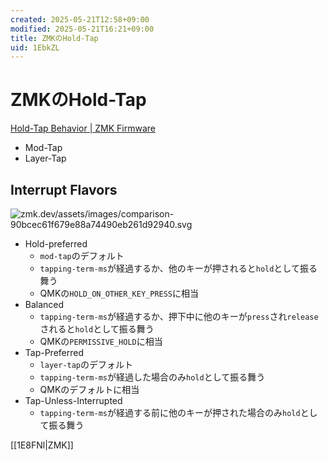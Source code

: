 ```yaml
---
created: 2025-05-21T12:58+09:00
modified: 2025-05-21T16:21+09:00
title: ZMKのHold-Tap
uid: 1EbkZL
---
```


# ZMKのHold-Tap

[Hold-Tap Behavior \| ZMK Firmware](https://zmk.dev/docs/keymaps/behaviors/hold-tap)

- Mod-Tap
- Layer-Tap

## Interrupt Flavors

![zmk.dev/assets/images/comparison-90bcec61f679e88a74490eb261d92940.svg](https://zmk.dev/assets/images/comparison-90bcec61f679e88a74490eb261d92940.svg)

- Hold-preferred
    - `mod-tap`のデフォルト
    - `tapping-term-ms`が経過するか、他のキーが押されると`hold`として振る舞う
    - QMKの`HOLD_ON_OTHER_KEY_PRESS`に相当
- Balanced
    - `tapping-term-ms`が経過するか、押下中に他のキーが`press`され`release`されると`hold`として振る舞う
    - QMKの`PERMISSIVE_HOLD`に相当
- Tap-Preferred
    - `layer-tap`のデフォルト
    - `tapping-term-ms`が経過した場合のみ`hold`として振る舞う
    - QMKのデフォルトに相当
- Tap-Unless-Interrupted
    - `tapping-term-ms`が経過する前に他のキーが押された場合のみ`hold`として振る舞う

[[1E8FNl|ZMK]]